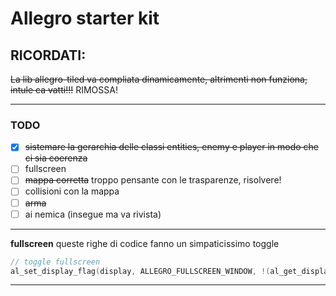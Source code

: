 # Allegro starter kit

## RICORDATI:

~~La lib allegro-tiled va compliata dinamicamente, altrimenti non funziona, intule ca vatti!!!~~
RIMOSSA!

---

### TODO

- [x] ~~sistemare la gerarchia delle classi entities, enemy e player in modo che ci sia coerenza~~
- [ ] fullscreen
- [ ] ~~mappa corretta~~ troppo pensante con le trasparenze, risolvere!
- [ ] collisioni con la mappa
- [ ] ~~arma~~
- [ ] ai nemica (insegue ma va rivista)

---

**fullscreen** queste righe di codice fanno un simpaticissimo toggle

```cpp
// toggle fullscreen
al_set_display_flag(display, ALLEGRO_FULLSCREEN_WINDOW, !(al_get_display_flags(display) & ALLEGRO_FULLSCREEN_WINDOW));
```

---
